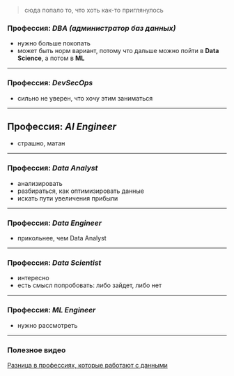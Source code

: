 > сюда попало то, что хоть как-то приглянулось

### Профессия: *DBA (администратор баз данных)*

* нужно больше покопать
* может быть норм вариант, потому что дальше можно пойти в **Data Science**, а потом в **ML**

---

### Профессия: *DevSecOps*

* сильно не уверен, что хочу этим заниматься

---

## Профессия: *AI Engineer*

* страшно, матан

---

### Профессия: *Data Analyst*

* анализировать
* разбираться, как оптимизировать данные
* искать пути увеличения прибыли

---

### Профессия: *Data Engineer*

* прикольнее, чем Data Analyst

---

### Профессия: *Data Scientist*

* интересно
* есть смысл попробовать: либо зайдет, либо нет

---

### Профессия: *ML Engineer*

* нужно рассмотреть

---

### Полезное видео

[Разница в профессиях, которые работают с данными](https://www.youtube.com/watch?v=VMdjCyhnJyA)
